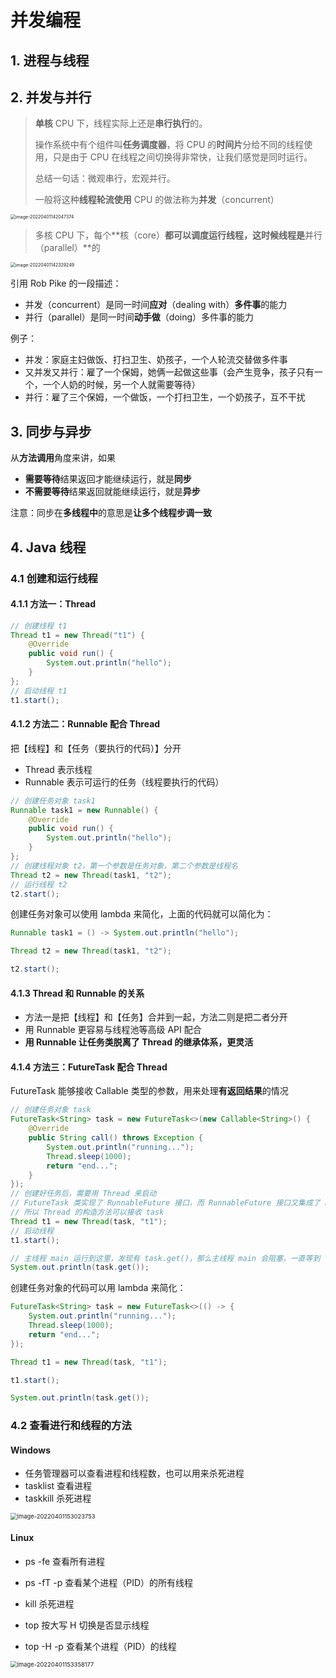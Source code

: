 # 并发编程

## 1. 进程与线程



## 2. 并发与并行

> **单核** CPU 下，线程实际上还是**串行执行**的。
>
> 操作系统中有个组件叫**任务调度器**，将 CPU 的**时间片**分给不同的线程使用，只是由于 CPU 在线程之间切换得非常快，让我们感觉是同时运行。
>
> 总结一句话：微观串行，宏观并行。
>
> 一般将这种**线程轮流使用** CPU 的做法称为**并发**（concurrent）

<img src="D:\学习笔记\技术相关\JUC\JUC学习笔记.assets\image-20220401142047374.png" alt="image-20220401142047374" style="zoom:50%;" />

> 多核 CPU 下，每个**核（core）**都可以调度运行线程，这时候线程是**并行（parallel）**的

<img src="D:\学习笔记\技术相关\JUC\JUC学习笔记.assets\image-20220401142329249.png" alt="image-20220401142329249" style="zoom:50%;" />

引用 Rob Pike 的一段描述：

- 并发（concurrent）是同一时间**应对**（dealing with）**多件事**的能力
- 并行（parallel）是同一时间**动手做**（doing）多件事的能力

例子：

- 并发：家庭主妇做饭、打扫卫生、奶孩子，一个人轮流交替做多件事
- 又并发又并行：雇了一个保姆，她俩一起做这些事（会产生竞争，孩子只有一个，一个人奶的时候，另一个人就需要等待）
- 并行：雇了三个保姆，一个做饭，一个打扫卫生，一个奶孩子，互不干扰

## 3. 同步与异步

从**方法调用**角度来讲，如果

- **需要等待**结果返回才能继续运行，就是**同步**
- **不需要等待**结果返回就能继续运行，就是**异步**

注意：同步在**多线程中**的意思是**让多个线程步调一致**

## 4. Java 线程

### 4.1 创建和运行线程

#### 4.1.1 方法一：Thread

```java
// 创建线程 t1
Thread t1 = new Thread("t1") {
    @Override
    public void run() {
        System.out.println("hello");
    }
};
// 启动线程 t1
t1.start();
```

#### 4.1.2 方法二：Runnable 配合 Thread

把【线程】和【任务（要执行的代码）】分开

- Thread 表示线程
- Runnable 表示可运行的任务（线程要执行的代码）

```java
// 创建任务对象 task1
Runnable task1 = new Runnable() {
    @Override
    public void run() {
        System.out.println("hello");
    }
};
// 创建线程对象 t2，第一个参数是任务对象，第二个参数是线程名
Thread t2 = new Thread(task1, "t2");
// 运行线程 t2
t2.start();
```

创建任务对象可以使用 lambda 来简化，上面的代码就可以简化为：

```java
Runnable task1 = () -> System.out.println("hello");

Thread t2 = new Thread(task1, "t2");

t2.start();
```

#### 4.1.3 Thread 和 Runnable 的关系

- 方法一是把【线程】和【任务】合并到一起，方法二则是把二者分开
- 用 Runnable 更容易与线程池等高级 API 配合
- **用 Runnable 让任务类脱离了 Thread 的继承体系，更灵活**

#### 4.1.4 方法三：FutureTask 配合 Thread

FutureTask 能够接收 Callable 类型的参数，用来处理**有返回结果**的情况

```java
// 创建任务对象 task
FutureTask<String> task = new FutureTask<>(new Callable<String>() {
    @Override
    public String call() throws Exception {
        System.out.println("running...");
        Thread.sleep(1000);
        return "end...";
    }
});
// 创建好任务后，需要用 Thread 来启动
// FutureTask 类实现了 RunnableFuture 接口，而 RunnableFuture 接口又集成了 Runnable 类
// 所以 Thread 的构造方法可以接收 task
Thread t1 = new Thread(task, "t1");
// 启动线程
t1.start();

// 主线程 main 运行到这里，发现有 task.get()，那么主线程 main 会阻塞，一直等到 t1 线程执行完毕
System.out.println(task.get());
```

创建任务对象的代码可以用 lambda 来简化：

```java
FutureTask<String> task = new FutureTask<>(() -> {
    System.out.println("running...");
    Thread.sleep(1000);
    return "end...";
});

Thread t1 = new Thread(task, "t1");

t1.start();

System.out.println(task.get());
```

### 4.2 查看进行和线程的方法

#### Windows

- 任务管理器可以查看进程和线程数，也可以用来杀死进程
- tasklist 查看进程
- taskkill 杀死进程

<img src="D:\学习笔记\技术相关\JUC\JUC学习笔记.assets\image-20220401153023753.png" alt="image-20220401153023753" style="zoom: 67%;" />

#### Linux

- ps -fe 查看所有进程

- ps -fT -p <PID> 查看某个进程（PID）的所有线程
- kill 杀死进程
- top 按大写 H 切换是否显示线程
- top -H -p <PID> 查看某个进程（PID）的线程

<img src="D:\学习笔记\技术相关\JUC\JUC学习笔记.assets\image-20220401153358177.png" alt="image-20220401153358177" style="zoom:67%;" />
